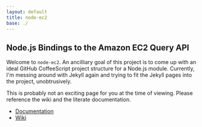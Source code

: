 ```yaml
---
layout: default
title: node-ec2
base: ./
---
```


## Node.js Bindings to the Amazon EC2 Query API

Welcome to `node-ec2`. An ancilliary goal of this project is to come up with an
ideal GitHub CoffeeScript project structure for a Node.js module. Currently, I'm
messing around with Jekyll again and trying to fit the Jekyll pages into the
project, unobtrusively.

This is probably not an exciting page for you at the time of viewing. Please
reference the wiki and the literate documentation.


 * [Documentation](documentation/amazon.html)
 * [Wiki](http://github.com/bigeasy/node-ec2/wiki)
